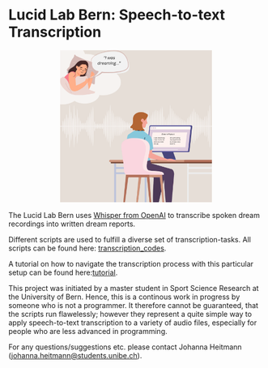 # Lucid Lab Bern: Speech-to-text Transcription 

<p align="center">
  <img src="whisper_logo.png" alt="Whisper Logo" width="300">
</p>

The Lucid Lab Bern uses [Whisper from OpenAI](https://github.com/openai/whisper) to transcribe spoken dream recordings into written dream reports.

Different scripts are used to fulfill a diverse set of transcription-tasks. All scripts can be found here: [transcription_codes](<transcription codes>).

A tutorial on how to navigate the transcription process with this particular setup can be found here:[tutorial](<how to transcribe>).

This project was initiated by a master student in Sport Science Research at the University of Bern. Hence, this is a continous work in progress by someone who is not a programmer. It therefore cannot be guaranteed, that the scripts run flawelessly; however they represent a quite simple way to apply speech-to-text transcription to a variety of audio files, especially for people who are less advanced in programming.

For any questions/suggestions etc. please contact Johanna Heitmann (johanna.heitmann@students.unibe.ch).
